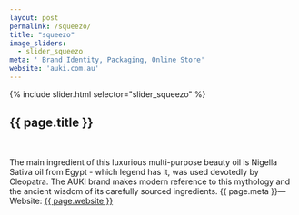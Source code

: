 ```yaml
---
layout: post
permalink: /squeezo/
title: "squeezo"
image_sliders:
  - slider_squeezo
meta: ' Brand Identity, Packaging, Online Store'
website: 'auki.com.au'
---
```

<section class="section fadeup clear">

<div class="col-3-8 float_left grid-mar">
  <div id="slideshow">
  {% include slider.html selector="slider_squeezo" %}
  </div>

  <div class="txt-centre">
    <h2>{{ page.title }}</h2>
    <br>
    <p>The main ingredient of this luxurious multi-purpose beauty oil is Nigella Sativa oil from Egypt - which legend has it, was used devotedly by Cleopatra. The AUKI brand makes modern reference to this mythology and the ancient wisdom of its carefully sourced ingredients.
      <span class="meta">{{ page.meta }}&mdash; Website: <a href="http://{{ page.website }}">{{ page.website }}</a>
      </span>
    </p>
    </div>
</div>
